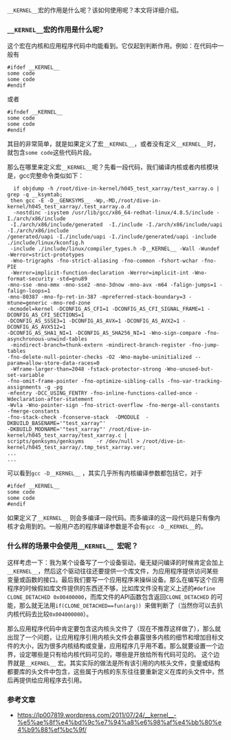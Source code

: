 

`__KERNEL__`宏的作用是什么呢？该如何使用呢？本文将详细介绍。

<!--more-->

### `__KERNEL__`宏的作用是什么呢?

这个宏在内核和应用程序代码中均能看到。它仅起到判断作用。例如：在代码中一般有
```
#ifdef __KERNEL__
some code
some code
#endif 
```
或者
```
#ifndef __KERNEL__
some code
some code
#endif
```
其目的非常简单，就是如果定义了宏`__KERNEL__`，或者没有定义`__KERNEL__`时，就包含`some code`这些代码片段。

那么在哪里来定义宏`__KERNEL__`呢？先看一段代码，我们编译内核或者内核模块是，gcc完整命令类似如下：

```
  if objdump -h /root/dive-in-kernel/h045_test_xarray/test_xarray.o | grep -q __ksymtab;
 then gcc -E -D__GENKSYMS__ -Wp,-MD,/root/dive-in-kernel/h045_test_xarray/.test_xarray.o.d
  -nostdinc -isystem /usr/lib/gcc/x86_64-redhat-linux/4.8.5/include -I./arch/x86/include
 -I./arch/x86/include/generated  -I./include -I./arch/x86/include/uapi -I./arch/x86/include
/generated/uapi -I./include/uapi -I./include/generated/uapi -include ./include/linux/kconfig.h
 -include ./include/linux/compiler_types.h -D__KERNEL__ -Wall -Wundef -Werror=strict-prototypes
 -Wno-trigraphs -fno-strict-aliasing -fno-common -fshort-wchar -fno-PIE
 -Werror=implicit-function-declaration -Werror=implicit-int -Wno-format-security -std=gnu89 
-mno-sse -mno-mmx -mno-sse2 -mno-3dnow -mno-avx -m64 -falign-jumps=1 -falign-loops=1 
-mno-80387 -mno-fp-ret-in-387 -mpreferred-stack-boundary=3 -mtune=generic -mno-red-zone 
-mcmodel=kernel -DCONFIG_AS_CFI=1 -DCONFIG_AS_CFI_SIGNAL_FRAME=1 -DCONFIG_AS_CFI_SECTIONS=1 
-DCONFIG_AS_SSSE3=1 -DCONFIG_AS_AVX=1 -DCONFIG_AS_AVX2=1 -DCONFIG_AS_AVX512=1 
-DCONFIG_AS_SHA1_NI=1 -DCONFIG_AS_SHA256_NI=1 -Wno-sign-compare -fno-asynchronous-unwind-tables
 -mindirect-branch=thunk-extern -mindirect-branch-register -fno-jump-tables 
-fno-delete-null-pointer-checks -O2 -Wno-maybe-uninitialized --param=allow-store-data-races=0
 -Wframe-larger-than=2048 -fstack-protector-strong -Wno-unused-but-set-variable 
-fno-omit-frame-pointer -fno-optimize-sibling-calls -fno-var-tracking-assignments -g -pg 
-mfentry -DCC_USING_FENTRY -fno-inline-functions-called-once -Wdeclaration-after-statement 
-Wvla -Wno-pointer-sign -fno-strict-overflow -fno-merge-all-constants -fmerge-constants 
-fno-stack-check -fconserve-stack  -DMODULE  -DKBUILD_BASENAME='"test_xarray"' 
-DKBUILD_MODNAME='"test_xarray"' /root/dive-in-kernel/h045_test_xarray/test_xarray.c | 
scripts/genksyms/genksyms    -r /dev/null > /root/dive-in-kernel/h045_test_xarray/.tmp_test_xarray.ver;
...
...
```

可以看到`gcc -D__KERNEL__`  ，其实几乎所有内核编译参数都包括它，对于

```
#ifdef __KERNEL__
some code
some code
#endif 
```

如果定义了`__KERNEL__` 则会多编译一段代码。而多编译的这一段代码是只有像内核才会用到的。一般用户态的程序编译参数是不会有`gcc -D__KERNEL__`的。


### 什么样的场景中会使用`__KERNEL__ `宏呢？

这样考虑一下：我为某个设备写了一个设备驱动，毫无疑问编译的时候肯定会加上`__KERNEL__`，然后这个驱动往往还要提供一个库文件，为应用程序提供访问某些变量或函数的接口。最后我们要写一个应用程序来操纵设备。那么在编写这个应用程序的时候假如库文件提供的东西还不够，比如库文件没有定义上述的`#define CLONE_DETACHED 0x00400000`，而库文件的API函数包含返回`CLONE_DETACHED` 的可能，那么就无法用`if(CLONE_DETACHED==fun(arg)) `来做判断了（当然你可以去扒内核代码去比较`0x004000000`）。

那么应用程序代码中肯定要包含这内核头文件了（现在不推荐这样做了），那么就出现了一个问题，让应用程序引用内核头文件会暴露很多内核的细节和增加目标文件的大小，因为很多内核结构或变量，应用程序几乎用不着。那么就要设置一个边界，设定哪些是只有给内核代码可见的，哪些是开放给所有代码可见的。 这个边界就是`__KERNEL__` 宏。其实实际的做法是所有该引用的内核头文件，变量或结构都要库的头文件中包含，这些属于内核的东东往往要重新定义在库的头文件中，然后再提供给应用程序去引用。

### 参考文章

* https://lp007819.wordpress.com/2011/07/24/__kernel__-%e5%ae%8f%e4%bd%9c%e7%94%a8%e6%98%af%e4%bb%80%e4%b9%88%ef%bc%9f/
